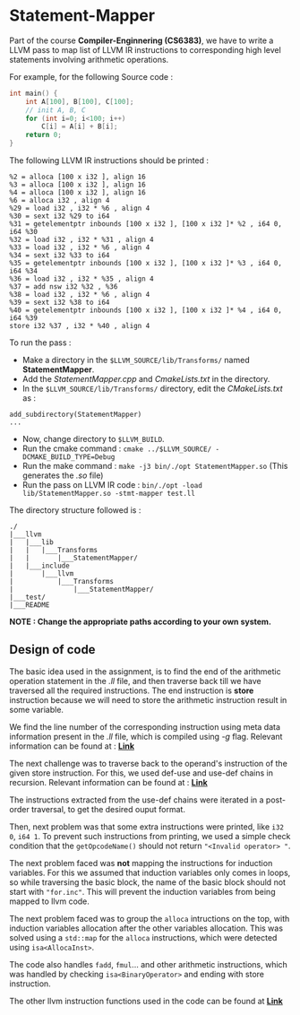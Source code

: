 # Statement-Mapper

Part of the course **Compiler-Enginnering (CS6383)**, we have to write a LLVM pass to map list of LLVM IR instructions to corresponding high level statements involving arithmetic operations.

For example, for the following Source code :
``` cpp
int main() {
    int A[100], B[100], C[100];
    // init A, B, C
    for (int i=0; i<100; i++)
        C[i] = A[i] + B[i];
    return 0;
}
```
The following LLVM IR instructions should be printed :
```
%2 = alloca [100 x i32 ], align 16
%3 = alloca [100 x i32 ], align 16
%4 = alloca [100 x i32 ], align 16
%6 = alloca i32 , align 4
%29 = load i32 , i32 * %6 , align 4
%30 = sext i32 %29 to i64
%31 = getelementptr inbounds [100 x i32 ], [100 x i32 ]* %2 , i64 0, i64 %30
%32 = load i32 , i32 * %31 , align 4
%33 = load i32 , i32 * %6 , align 4
%34 = sext i32 %33 to i64
%35 = getelementptr inbounds [100 x i32 ], [100 x i32 ]* %3 , i64 0, i64 %34
%36 = load i32 , i32 * %35 , align 4
%37 = add nsw i32 %32 , %36
%38 = load i32 , i32 * %6 , align 4
%39 = sext i32 %38 to i64
%40 = getelementptr inbounds [100 x i32 ], [100 x i32 ]* %4 , i64 0, i64 %39
store i32 %37 , i32 * %40 , align 4
```

To run the pass :
* Make a directory in the `$LLVM_SOURCE/lib/Transforms/` named **StatementMapper**. 
* Add the *StatementMapper.cpp* and *CmakeLists.txt* in the directory.
* In the `$LLVM_SOURCE/lib/Transforms/` directory, edit the *CMakeLists.txt* as :
```
add_subdirectory(StatementMapper)
...
```
* Now, change directory to `$LLVM_BUILD`.
* Run the cmake command : `cmake ../$LLVM_SOURCE/ -DCMAKE_BUILD_TYPE=Debug`
* Run the make command : `make -j3 bin/./opt StatementMapper.so` (This generates the *.so* file)
* Run the pass on LLVM IR code : `bin/./opt -load lib/StatementMapper.so -stmt-mapper test.ll`

The directory structure followed is :
```
./
|___llvm
|   |___lib
|   |   |___Transforms
|   |       |___StatementMapper/
|   |___include
|       |___llvm
|           |___Transforms
|               |___StatementMapper/
|___test/
|___README
``` 

**NOTE : Change the appropriate paths according to your own system.**

## Design of code

The basic idea used in the assignment, is to find the end of the arithmetic operation statement in the *.ll* file, and then traverse back till we have traversed all the required instructions. The end instruction is **store** instruction because we will need to store the arithmetic instruction result in some variable.

We find the line number of the corresponding instruction using meta data information present in the *.ll* file, which is compiled using *-g* flag. Relevant information can be found at : [**Link**](https://llvm.org/docs/SourceLevelDebugging.html#object-lifetimes-and-scoping)

The next challenge was to traverse back to the operand's instruction of the given store instruction. For this, we used def-use and use-def chains in recursion. Relevant information can be found at : [**Link**](http://llvm.org/docs/ProgrammersManual.html#iterating-over-def-use-use-def-chains)

The instructions extracted from the use-def chains were iterated in a post-order traversal, to get the desired ouput format.

Then, next problem was that some extra instructions were printed, like `i32 0`, `i64 1`. To prevent such instructions from printing, we used a simple check condition that the `getOpcodeName()` should not return `"<Invalid operator> "`.

The next problem faced was **not** mapping the instructions for induction variables. For this we assumed that induction variables only comes in loops, so while traversing the basic block, the name of the basic block should not start with `"for.inc"`. This will prevent the induction variables from being mapped to llvm code.

The next problem faced was to group the `alloca` intructions on the top, with induction variables allocation after the other variables allocation. This was solved using a `std::map` for the `alloca` instructions, which were detected using `isa<AllocaInst>`.

The code also handles `fadd`, `fmul`... and other arithmetic instructions, which was handled by checking `isa<BinaryOperator>` and ending with store instruction.

The other llvm instruction functions used in the code can be found at [**Link**](http://llvm.org/doxygen/classllvm_1_1Instruction.html)